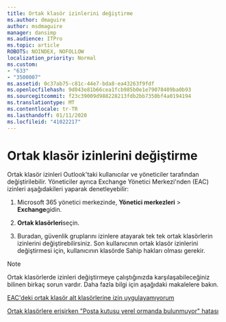 ```yaml
---
title: Ortak klasör izinlerini değiştirme
ms.author: dmaguire
author: msdmaguire
manager: dansimp
ms.audience: ITPro
ms.topic: article
ROBOTS: NOINDEX, NOFOLLOW
localization_priority: Normal
ms.custom:
- "633"
- "3500007"
ms.assetid: 0c37ab75-c81c-44e7-bda8-ea43263f9fdf
ms.openlocfilehash: 9d043e81b66cea1fcb985b0e1e79078409ba0b93
ms.sourcegitcommit: f23c39009d988228213fdb2bb7350bf4a0194194
ms.translationtype: MT
ms.contentlocale: tr-TR
ms.lasthandoff: 01/11/2020
ms.locfileid: "41022217"
---
```

# <a name="changing-public-folder-permissions"></a>Ortak klasör izinlerini değiştirme

Ortak klasör izinleri Outlook'taki kullanıcılar ve yöneticiler tarafından değiştirilebilir. Yöneticiler ayrıca Exchange Yönetici Merkezi'nden (EAC) izinleri aşağıdakileri yaparak denetleyebilir:
  
1. Microsoft 365 yönetici merkezinde, **Yönetici merkezleri** \> **Exchange**gidin.

2. **Ortak klasörleri**seçin.

3. Buradan, güvenlik gruplarını izinlere atayarak tek tek ortak klasörlerin izinlerini değiştirebilirsiniz. Son kullanıcının ortak klasör izinlerini değiştirmesi için, kullanıcının klasörde Sahip hakları olması gerekir.

> [!NOTE]
> Ortak klasörlerde izinleri değiştirmeye çalıştığınızda karşılaşabileceğiniz bilinen birkaç sorun vardır. Daha fazla bilgi için aşağıdaki makalelere bakın.
>
> [EAC'deki ortak klasör alt klasörlerine izin uygulayamıyorum](https://docs.microsoft.com/exchange/troubleshoot/public-folders/can%E2%80%99t-apply-permissions-public-folder-subfolders)
>
> [Ortak klasörlere erişirken "Posta kutusu yerel ormanda bulunmuyor" hatası](https://docs.microsoft.com/exchange/troubleshoot/public-folders/mailbox-not-found-local-forest-public-folder)

